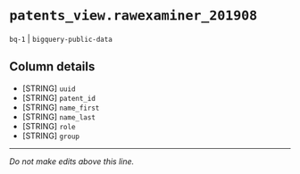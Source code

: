 # `patents_view.rawexaminer_201908`
`bq-1` | `bigquery-public-data`

## Column details
* [STRING]    `uuid`
* [STRING]    `patent_id`
* [STRING]    `name_first`
* [STRING]    `name_last`
* [STRING]    `role`
* [STRING]    `group`

-------------------------------------------------------------------------------
*Do not make edits above this line.*
